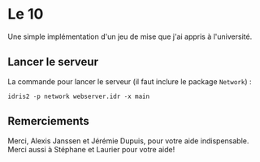# Le 10

Une simple implémentation d'un jeu de mise que j'ai appris à l'université.

## Lancer le serveur

La commande pour lancer le serveur (il faut inclure le package `Network`) : 

`idris2 -p network webserver.idr -x main`

## Remerciements

Merci, Alexis Janssen et Jérémie Dupuis, pour votre aide indispensable.
Merci aussi à Stéphane et Laurier pour votre aide!
